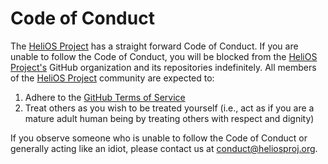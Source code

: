 
# Code of Conduct

The [HeliOS Project](https://github.com/heliosproj) has a straight forward Code of Conduct. If you are unable to follow the Code of Conduct, you will be blocked from the [HeliOS Project's](https://github.com/heliosproj) GitHub organization and its repositories indefinitely. All members of the [HeliOS Project](https://github.com/heliosproj) community are expected to:

1. Adhere to the [GitHub Terms of Service](https://docs.github.com/en/site-policy/github-terms/github-terms-of-service)
2. Treat others as you wish to be treated yourself (i.e., act as if you are a mature adult human being by treating others with respect and dignity)

If you observe someone who is unable to follow the Code of Conduct or generally acting like an idiot, please contact us at <conduct@heliosproj.org>.
